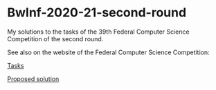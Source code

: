 # BwInf-2020-21-second-round
My solutions to the tasks of the 39th Federal Computer Science Competition of the second round.

See also on the website of the Federal Computer Science Competition:

[Tasks](https://bwinf.de/fileadmin/bundeswettbewerb/39/aufgaben392.pdf)

[Proposed solution](https://bwinf.de/fileadmin/bundeswettbewerb/39/loesungshinweis392.pdf)
